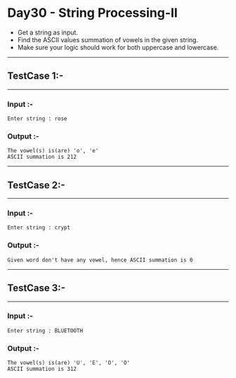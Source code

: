 # Day30 - String Processing-II

- Get a string as input.  
- Find the ASCII values summation of vowels in the given string.  
- Make sure your logic should work for both uppercase and lowercase.  
---
## TestCase 1:-
---
### Input :-
```
Enter string : rose
```
### Output :-
```
The vowel(s) is(are) 'o', 'e'
ASCII summation is 212

```
---
## TestCase 2:-
---
### Input :-
```
Enter string : crypt
```
### Output :-
```
Given word don't have any vowel, hence ASCII summation is 0
```
---
## TestCase 3:-
---
### Input :-
```
Enter string : BLUETOOTH
```
### Output :-
```
The vowel(s) is(are) 'U', 'E', 'O', 'O'
ASCII summation is 312
```